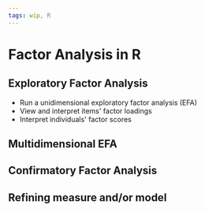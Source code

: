 ```yaml
---
tags: wip, R
---
```


# Factor Analysis in R
## Exploratory Factor Analysis
* Run a unidimensional exploratory factor analysis (EFA)
* View and interpret items' factor loadings
* Interpret individuals' factor scores

## Multidimensional EFA

## Confirmatory Factor Analysis

## Refining measure and/or model